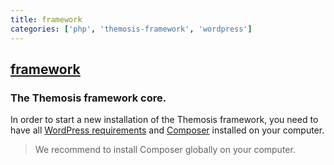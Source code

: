 ```yaml
---
title: framework
categories: ['php', 'themosis-framework', 'wordpress']
---
```

## [framework](https://github.com/themosis/framework)

### The Themosis framework core.


In order to start a new installation of the Themosis framework, you need to have all [WordPress requirements](https://wordpress.org/about/requirements/) and [Composer](https://getcomposer.org/) installed on your computer.

> We recommend to install Composer globally on your computer.
